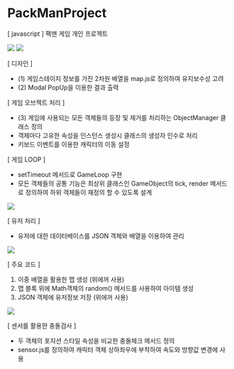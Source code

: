 # PackManProject
[ javascript ] 팩맨 게임 개인 프로젝트

<img src="https://postfiles.pstatic.net/MjAxOTA1MTJfMTQ0/MDAxNTU3NjQ0NTUyMTc3.6jtkP4lESBoONX3Yb1p_MPuQTSCzwEEA5WcHYbirM6cg.F2etHUIA3dMpJUpEel9byjE5oGQcrLyYCkoCW91R8RQg.PNG.kwjing93/PACKMAN1(0512)png.png?type=w966">


<img src="https://postfiles.pstatic.net/MjAxOTA1MTJfNzYg/MDAxNTU3NjQ0NTU0NTEx.1eXQn-rsaROUgKVSn-Ev1eR7QDpHZBnm5sWPQJOqQuUg.st6y-9SA2BdjhLwymrFoUBFfW6jhwrRPhT5Xd1jddjEg.PNG.kwjing93/PACKMAN2-1.png?type=w966">


[ 디자인 ]
- (1) 게임스테이지 정보를 가진 2차원 배열을 map.js로 정의하여 유지보수성 고려
- (2) Modal PopUp을 이용한 결과 출력

[ 게임 오브젝트 처리 ]
- (3) 게임에 사용되는 모든 객체들의 등장 및 제거를 처리하는 ObjectManager 클래스 정의
- 객체마다 고유한 속성을 인스턴스 생성시 클래스의 생성자 인수로 처리
- 키보드 이벤트를 이용한 캐릭터의 이동 설정

[ 게임 LOOP ]
- setTimeout 메서드로 GameLoop 구현
- 모든 객체들의 공통 기능은 최상위 클래스인 GameObject의 tick, render 메서드로 정의하여 하위 객체들이 재정의 할 수 있도록 설계

<img src="https://postfiles.pstatic.net/MjAxOTA1MTJfMjEw/MDAxNTU3NjQ0NTU2MTkw.OZF6A-JjsWTgmxpBnZYLQHdm9dRHRBJ1TGjfHWRQh1Ig.h3--6FZ5QnvxzsYwfFdsQQ-bNds1oF97p-wK20UQFhUg.PNG.kwjing93/PACKMAN3(0512).png?type=w966">


[ 유저 처리 ]
- 유저에 대한 데이터베이스를 JSON 객체와 배열을 이용하여 관리

<img src="https://postfiles.pstatic.net/MjAxOTA1MTJfOTkg/MDAxNTU3NjQ0NTU3NjUy.udTjnLoYyqTupQ4YBlaZ2Ow00L1HcmYgosUXk4595h8g.60-btkIVjf3-pVmEZlKKggYxynvBYxfKqn4W4ZPYfOMg.PNG.kwjing93/PACKMAN4(0512).png?type=w966">


[ 주요 코드 ]

1) 이중 배열을 활용한 맵 생성 (위에꺼 사용)
2) 맵 블록 위에 Math객체의 random() 메서드를 사용하여 아이템 생성 
3) JSON 객체에 유저정보 저장 (위에꺼 사용)



<img src="https://postfiles.pstatic.net/MjAxOTA1MTJfMjE4/MDAxNTU3NjQ0NTU4OTg4.eVSMrDljyLeHlxpULwctV9KTzAD8ZkE8yxGJ345ZrgYg.DSEGF-g4zHavn1x5eaDF4VZZ7dnA-b27S7tOvlqvelsg.PNG.kwjing93/PACKMAN5(0512).png?type=w966">

[ 센서를 활용한 충돌검사 ]

- 두 객체의 포지션 스타일 속성을 비교한 충돌체크 메서드 정의
- sensor.js를 정의하여 캐릭터 객체 상하좌우에 부착하여 속도와 방향값 변경에 사용

